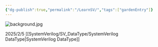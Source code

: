 ```yaml
---
{"dg-publish":true,"permalink":"/LearnSV/","tags":["gardenEntry"]}
---
```


![background.jpg](/img/user/SystemVerilog/imgs/background.jpg)

2025/2/5 [[SystemVerilog/SV_DataType/SystemVerilog DataType\|SystemVerilog DataType]]
